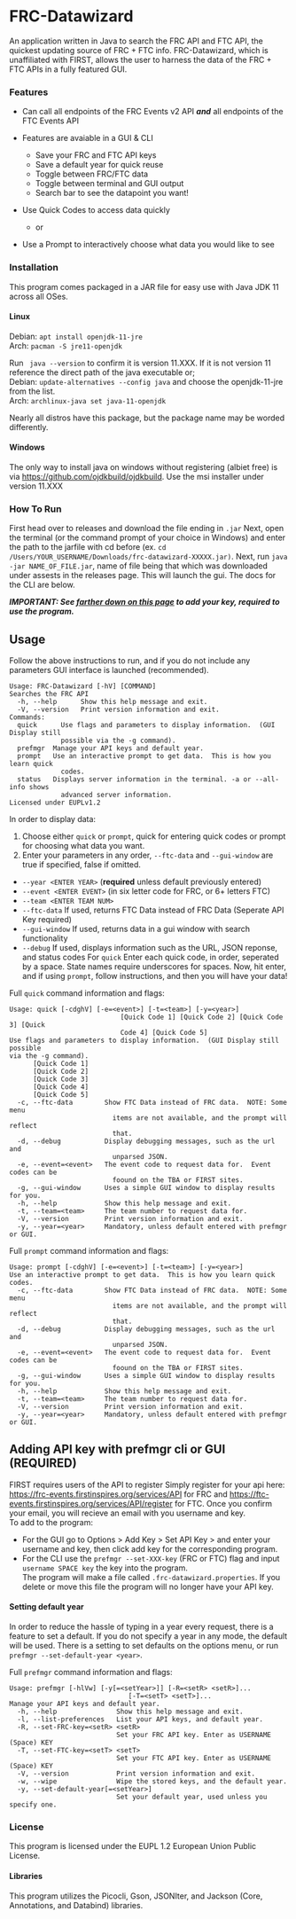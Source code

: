 # FRC-Datawizard
An application written in Java to search the FRC API and FTC API, the quickest updating source of FRC + FTC info. FRC-Datawizard, which is unaffiliated with FIRST, allows the user to harness the data of the FRC + FTC APIs in a fully featured GUI.

### Features
- Can call all endpoints of the FRC Events v2 API ***and*** all endpoints of the FTC Events API
- Features are avaiable in a GUI & CLI
  - Save your FRC and FTC API keys
  - Save a default year for quick reuse
  - Toggle between FRC/FTC data
  - Toggle between terminal and GUI output
  - Search bar to see the datapoint you want!
  
- Use Quick Codes to access data quickly
    - or
- Use a Prompt to interactively choose what data you would like to see
  

### Installation
This program comes packaged in a JAR file for easy use with Java JDK 11 across all OSes.
#### Linux
Debian: `apt install openjdk-11-jre`  
Arch: `pacman -S jre11-openjdk`  

Run ` java --version` to confirm it is version 11.XXX.  If it is not version 11 reference the direct path of the java executable or;  
Debian: `update-alternatives --config java` and choose the openjdk-11-jre from the list.  
Arch: `archlinux-java set java-11-openjdk`  

Nearly all distros have this package, but the package name may be worded differently.  

#### Windows
The only way to install java on windows without registering (albiet free) is via https://github.com/ojdkbuild/ojdkbuild.  Use the msi installer under version 11.XXX

### How To Run
First head over to releases and download the file ending in `.jar`
Next, open the terminal (or the command prompt of your choice in Windows) and enter the path to the jarfile with cd before (ex. `cd /Users/YOUR_USERNAME/Downloads/frc-datawizard-XXXXX.jar)`.  Next, run `java -jar NAME_OF_FILE.jar`, name of file being that which was downloaded under assests in the releases page. This will launch the gui.  The docs for the CLI are below.

****_IMPORTANT: See [farther down on this page](#adding-key-with-prefmgr) to add your key, required to use the program._****

## Usage
Follow the above instructions to run, and if you do not include any parameters GUI interface is launched (recommended).
```
Usage: FRC-Datawizard [-hV] [COMMAND]
Searches the FRC API
  -h, --help      Show this help message and exit.
  -V, --version   Print version information and exit.
Commands:
  quick      Use flags and parameters to display information.  (GUI Display still
             possible via the -g command).
  prefmgr  Manage your API keys and default year.
  prompt   Use an interactive prompt to get data.  This is how you learn quick
             codes.
  status   Displays server information in the terminal. -a or --all-info shows
             advanced server information.
Licensed under EUPLv1.2
```
In order to display data:
1.  Choose either `quick` or `prompt`, quick for entering quick codes or prompt for choosing what data you want.
2.  Enter your parameters in any order, `--ftc-data` and `--gui-window` are true if specified, false if omitted.
* `--year <ENTER YEAR>` (****required**** unless default previously entered)
* `--event <ENTER EVENT>` (in six letter code for FRC, or 6+ letters FTC)
* `--team <ENTER TEAM NUM>`  
* `--ftc-data` If used, returns FTC Data instead of FRC Data (Seperate API Key required)
* `--gui-window` If used, returns data in a gui window with search functionality
* `--debug` If used, displays information such as the URL, JSON reponse, and status codes
For `quick` Enter each quick code, in order, seperated by a space.  State names require underscores for spaces.
Now, hit enter, and if using `prompt`, follow instructions, and then you will have your data!

Full `quick` command information and flags:
```
Usage: quick [-cdghV] [-e=<event>] [-t=<team>] [-y=<year>]
                            [Quick Code 1] [Quick Code 2] [Quick Code 3] [Quick 
                            Code 4] [Quick Code 5]
Use flags and parameters to display information.  (GUI Display still possible
via the -g command).
      [Quick Code 1]
      [Quick Code 2]
      [Quick Code 3]
      [Quick Code 4]
      [Quick Code 5]
  -c, --ftc-data        Show FTC Data instead of FRC data.  NOTE: Some menu
                          items are not available, and the prompt will reflect
                          that.
  -d, --debug           Display debugging messages, such as the url and
                          unparsed JSON.
  -e, --event=<event>   The event code to request data for.  Event codes can be
                          foound on the TBA or FIRST sites.
  -g, --gui-window      Uses a simple GUI window to display results for you.
  -h, --help            Show this help message and exit.
  -t, --team=<team>     The team number to request data for.
  -V, --version         Print version information and exit.
  -y, --year=<year>     Mandatory, unless default entered with prefmgr or GUI.
```
Full `prompt` command information and flags:
```
Usage: prompt [-cdghV] [-e=<event>] [-t=<team>] [-y=<year>]
Use an interactive prompt to get data.  This is how you learn quick codes.
  -c, --ftc-data        Show FTC Data instead of FRC data.  NOTE: Some menu
                          items are not available, and the prompt will reflect
                          that.
  -d, --debug           Display debugging messages, such as the url and
                          unparsed JSON.
  -e, --event=<event>   The event code to request data for.  Event codes can be
                          foound on the TBA or FIRST sites.
  -g, --gui-window      Uses a simple GUI window to display results for you.
  -h, --help            Show this help message and exit.
  -t, --team=<team>     The team number to request data for.
  -V, --version         Print version information and exit.
  -y, --year=<year>     Mandatory, unless default entered with prefmgr or GUI.
  ```

## Adding API key with prefmgr cli or GUI  (REQUIRED)
FIRST requires users of the API to register Simply register for your api here: https://frc-events.firstinspires.org/services/API for FRC and https://ftc-events.firstinspires.org/services/API/register for FTC.  Once you confirm your email, you will recieve an email with you username and key.  
To add to the program:
- For the GUI go to Options > Add Key > Set API Key > and enter your username and key, then click add key for the corresponding program. 
- For the CLI use the `prefmgr --set-XXX-key` (FRC or FTC) flag and input `username SPACE key` the key into the program.  
The program will make a file called `.frc-datawizard.properties`.  If you delete or move this file the program will no longer have your API key.  

#### Setting default year
In order to reduce the hassle of typing in a year every request, there is a feature to set a default.  If you do not specify a year in any mode, the default will be used.  There is a setting to set defaults on the options menu, or run `prefmgr --set-default-year <year>`.

Full `prefmgr` command information and flags:
```
Usage: prefmgr [-hlVw] [-y[=<setYear>]] [-R=<setR> <setR>]...
                              [-T=<setT> <setT>]...
Manage your API keys and default year.
  -h, --help               Show this help message and exit.
  -l, --list-preferences   List your API keys, and default year.
  -R, --set-FRC-key=<setR> <setR>
                           Set your FRC API key. Enter as USERNAME (Space) KEY
  -T, --set-FTC-key=<setT> <setT>
                           Set your FTC API key. Enter as USERNAME (Space) KEY
  -V, --version            Print version information and exit.
  -w, --wipe               Wipe the stored keys, and the default year.
  -y, --set-default-year[=<setYear>]
                           Set your default year, used unless you specify one.
```
### License
This program is licensed under the EUPL 1.2 European Union Public License. 
#### Libraries
This program utilizes the Picocli, Gson, JSONIter, and Jackson (Core, Annotations, and Databind) libraries.
